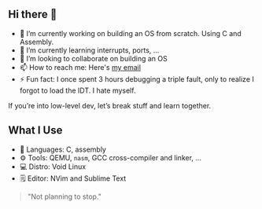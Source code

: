 ## Hi there 👋

- 🔭 I’m currently working on building an OS from scratch. Using C and Assembly.
- 🌱 I’m currently learning interrupts, ports, ...
- 👯 I’m looking to collaborate on building an OS
- 📫 How to reach me: Here's [my email](mailto:raymondmwaura232@gmail.com)
- ⚡ Fun fact: I once spent 3 hours debugging a triple fault, only to realize I forgot to load the IDT. I hate myself.

If you’re into low-level dev, let’s break stuff and learn together.

## What I Use

- 🧠 Languages: C, assembly
- ⚙️ Tools: QEMU, `nasm`, GCC cross-compiler and linker, ...
- 💻 Distro: Void Linux
- 🗒️ Editor: NVim and Sublime Text

> "Not planning to stop."
